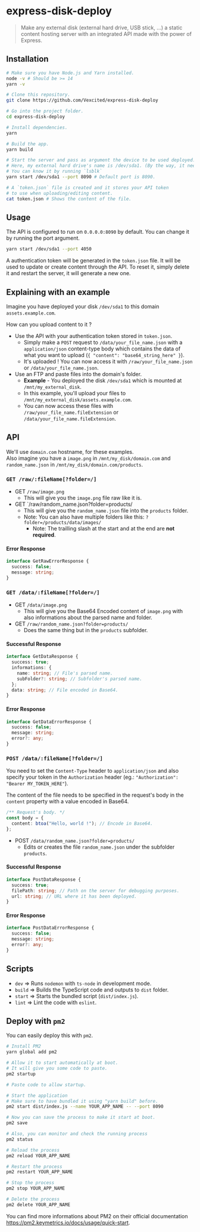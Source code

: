 # express-disk-deploy

> Make any external disk (external hard drive, USB stick, ...) a static content hosting server with an integrated API made with the power of Express.

## Installation

```bash
# Make sure you have Node.js and Yarn installed.
node -v # Should be >= 14
yarn -v

# Clone this repository.
git clone https://github.com/Vexcited/express-disk-deploy

# Go into the project folder.
cd express-disk-deploy

# Install dependencies.
yarn

# Build the app.
yarn build

# Start the server and pass as argument the device to be used deployed.
# Here, my external hard drive's name is /dev/sda1. (By the way, it needs to be mounted !)
# You can know it by running `lsblk`
yarn start /dev/sda1 --port 8090 # Default port is 8090.

# A `token.json` file is created and it stores your API token
# to use when uploading/editing content.
cat token.json # Shows the content of the file.
```

## Usage

The API is configured to run on `0.0.0.0:8090` by default. You can change it by running the port argument.

```bash
yarn start /dev/sda1 --port 4050
```

A authentication token will be generated in the `token.json` file. It will be used to update or create content through the API.
To reset it, simply delete it and restart the server, it will generate a new one.

## Explaining with an example

Imagine you have deployed your disk `/dev/sda1` to this domain `assets.example.com`.

How can you upload content to it ?
- Use the API with your authentication token stored in `token.json`.
  - Simply make a `POST` request to `/data/your_file_name.json` with a `application/json` content-type body which contains the data of what you want to upload (`{ "content": "base64_string_here" }`).
  - It's uploaded ! You can now access it with `/raw/your_file_name.json` or `/data/your_file_name.json`.
- Use an FTP and paste files into the domain's folder.
  - **Example** - You deployed the disk `/dev/sda1` which is mounted at `/mnt/my_external_disk`.
  - In this example, you'll upload your files to `/mnt/my_external_disk/assets.example.com`.
  - You can now access these files with `/raw/your_file_name.fileExtension` or `/data/your_file_name.fileExtension`.

## API

We'll use `domain.com` hostname, for these examples. \
Also imagine you have a `image.png` in `/mnt/my_disk/domain.com`
and `random_name.json` in `/mnt/my_disk/domain.com/products`.

### `GET /raw/:fileName[?folder=/]`

- GET `/raw/image.png`
  - This will give you the `image.png` file raw like it is.
- GET `/raw/random_name.json?folder=products/
  - This will give you the `random_name.json` file into the `products` folder.
  - Note: You can also have multiple folders like this: `?folder=/products/data/images/`
    - Note: The trailling slash at the start and at the end are **not required**.

#### Error Response

```typescript
interface GetRawErrorResponse {
  success: false;
  message: string;
}
```

### `GET /data/:fileName[?folder=/]`

- GET `/data/image.png`
  - This will give you the Base64 Encoded content of `image.png` with also informations about the parsed name and folder.
- GET `/raw/random_name.json?folder=products/`
  - Does the same thing but in the `products` subfolder.

#### Successful Response

```typescript
interface GetDataResponse {
  success: true;
  informations: {
    name: string; // File's parsed name.
    subFolder?: string; // Subfolder's parsed name.
  };
  data: string; // File encoded in Base64.
}
```

#### Error Response

```typescript
interface GetDataErrorResponse {
  success: false;
  message: string;
  error?: any;
}
```
### `POST /data/:fileName[?folder=/]`

You need to set the `Content-Type` header to `application/json` and also specify your token in the `Authorization` header (eg.: `"Authorization": "Bearer MY_TOKEN_HERE"`).

The content of the file needs to be specified in the request's body in the `content` property with a value encoded in Base64. 

```typescript
/** Request's body. */
const body = {
  content: btoa("Hello, world !"); // Encode in Base64.
};
```

- POST `/data/random_name.json?folder=products/`
  - Edits or creates the file `random_name.json` under the subfolder `products`. 

#### Successful Response

```typescript
interface PostDataResponse {
  success: true;
  filePath: string; // Path on the server for debugging purposes.
  url: string; // URL where it has been deployed.
}
```

#### Error Response

```typescript
interface PostDataErrorResponse {
  success: false;
  message: string;
  error?: any;
}
```

## Scripts

- `dev` => Runs `nodemon` with `ts-node` in development mode.
- `build` => Builds the TypeScript code and outputs to `dist` folder.
- `start` => Starts the bundled script (`dist/index.js`). 
- `lint` => Lint the code with `eslint`.

## Deploy with `pm2`

You can easily deploy this with `pm2`.

```bash
# Install PM2
yarn global add pm2

# Allow it to start automatically at boot.
# It will give you some code to paste.
pm2 startup

# Paste code to allow startup.

# Start the application
# Make sure to have bundled it using "yarn build" before.
pm2 start dist/index.js --name YOUR_APP_NAME -- --port 8090

# Now you can save the process to make it start at boot.
pm2 save

# Also, you can monitor and check the running process
pm2 status

# Reload the process
pm2 reload YOUR_APP_NAME

# Restart the process
pm2 restart YOUR_APP_NAME

# Stop the process
pm2 stop YOUR_APP_NAME

# Delete the process
pm2 delete YOUR_APP_NAME
```

You can find more informations about PM2 on their official documentation <https://pm2.keymetrics.io/docs/usage/quick-start>.